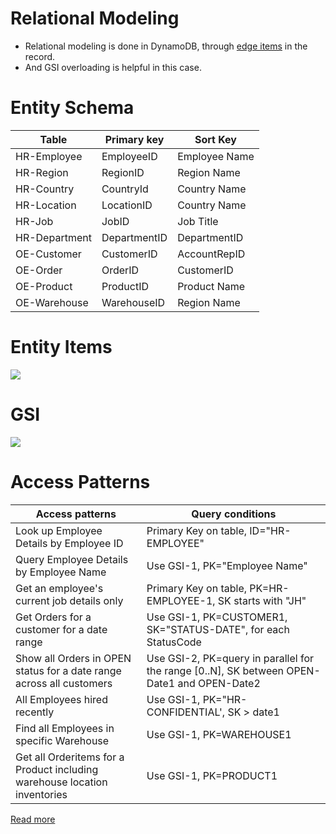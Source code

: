 # Relational Modeling
- Relational modeling is done in DynamoDB, through [edge items](https://docs.aws.amazon.com/amazondynamodb/latest/developerguide/bp-modeling-nosql-B.html) in the record.
- And GSI overloading is helpful in this case.

# Entity Schema

| Table         | Primary key  | Sort Key      |
|---------------|--------------|---------------|
| HR-Employee   | EmployeeID   | Employee Name |
| HR-Region     | RegionID     | Region Name   |
| HR-Country    | CountryId    | Country Name  |
| HR-Location   | LocationID   | Country Name  |
| HR-Job        | JobID        | Job Title     |
| HR-Department | DepartmentID | DepartmentID  |
| OE-Customer   | CustomerID   | AccountRepID  |
| OE-Order      | OrderID      | CustomerID    |
| OE-Product    | ProductID    | Product Name  |
| OE-Warehouse  | WarehouseID  | Region Name   |

# Entity Items

![](https://docs.aws.amazon.com/images/amazondynamodb/latest/developerguide/images/tablegsi.png)

# GSI

![](https://docs.aws.amazon.com/images/amazondynamodb/latest/developerguide/images/tabledesign.png)

# Access Patterns

| Access patterns                                                           | Query conditions                                                                           |
|---------------------------------------------------------------------------|--------------------------------------------------------------------------------------------|
| Look up Employee Details by Employee ID                                   | Primary Key on table, ID="HR-EMPLOYEE"                                                     |
| Query Employee Details by Employee Name                                   | Use GSI-1, PK="Employee Name"                                                              |
| Get an employee's current job details only                                | Primary Key on table, PK=HR-EMPLOYEE-1, SK starts with "JH"                                |
| Get Orders for a customer for a date range                                | Use GSI-1, PK=CUSTOMER1, SK="STATUS-DATE", for each StatusCode                             |
| Show all Orders in OPEN status for a date range across all customers      | Use GSI-2, PK=query in parallel for the range [0..N], SK between OPEN-Date1 and OPEN-Date2 |
| All Employees hired recently                                              | Use GSI-1, PK="HR-CONFIDENTIAL', SK > date1                                                |
| Find all Employees in specific Warehouse                                  | Use GSI-1, PK=WAREHOUSE1                                                                   |
| Get all Orderitems for a Product including warehouse location inventories | Use GSI-1, PK=PRODUCT1                                                                     |

[Read more](https://docs.aws.amazon.com/amazondynamodb/latest/developerguide/bp-modeling-nosql-B.html)